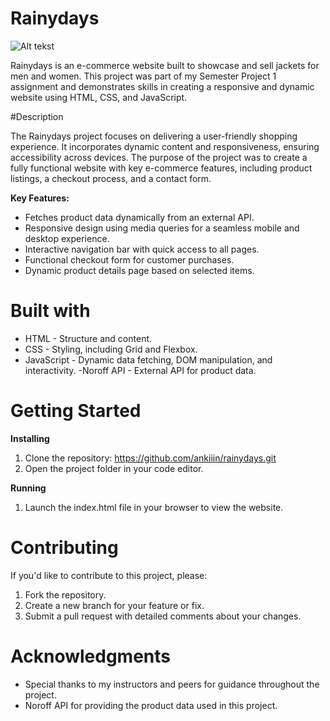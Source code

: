 # Rainydays

![Alt tekst](https://papaya-naiad-4ff4c8.netlify.app/images/about.png)

Rainydays is an e-commerce website built to showcase and sell jackets for men and women. This project was part of my Semester Project 1 assignment and demonstrates skills in creating a responsive and dynamic website using HTML, CSS, and JavaScript.

#Description

The Rainydays project focuses on delivering a user-friendly shopping experience. It incorporates dynamic content and responsiveness, ensuring accessibility across devices. The purpose of the project was to create a fully functional website with key e-commerce features, including product listings, a checkout process, and a contact form.

**Key Features:**
- Fetches product data dynamically from an external API.
- Responsive design using media queries for a seamless mobile and desktop experience.
- Interactive navigation bar with quick access to all pages.
- Functional checkout form for customer purchases.
- Dynamic product details page based on selected items.

# Built with
- HTML - Structure and content.
- CSS - Styling, including Grid and Flexbox.
- JavaScript - Dynamic data fetching, DOM manipulation, and interactivity.
-Noroff API - External API for product data.

# Getting Started

**Installing**
1. Clone the repository:
   https://github.com/ankiiin/rainydays.git
2. Open the project folder in your code editor.

**Running**
1. Launch the index.html file in your browser to view the website.

# Contributing

If you'd like to contribute to this project, please:

1. Fork the repository.
2. Create a new branch for your feature or fix.
3. Submit a pull request with detailed comments about your changes.

# Acknowledgments

- Special thanks to my instructors and peers for guidance throughout the project.
- Noroff API for providing the product data used in this project.
